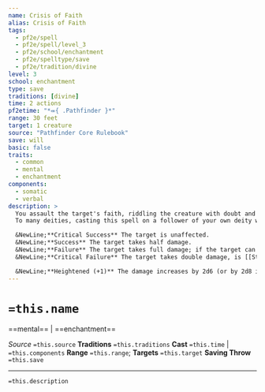```yaml
---
name: Crisis of Faith
alias: Crisis of Faith
tags:
  - pf2e/spell
  - pf2e/spell/level_3
  - pf2e/school/enchantment
  - pf2e/spelltype/save
  - pf2e/tradition/divine
level: 3
school: enchantment
type: save
traditions: [divine]
time: 2 actions
pf2etime: "*⬺{ .Pathfinder }*"
range: 30 feet
target: 1 creature
source: "Pathfinder Core Rulebook"
save: will
basic: false
traits:
  - common
  - mental
  - enchantment
components:
  - somatic
  - verbal
description: >
  You assault the target's faith, riddling the creature with doubt and mental turmoil that deal 6d6 mental damage, or 6d8 mental damage if it can cast divine spells. The effects are determined by its Will save.
  To many deities, casting this spell on a follower of your own deity without significant cause is anathema.

  &NewLine;**Critical Success** The target is unaffected.
  &NewLine;**Success** The target takes half damage.
  &NewLine;**Failure** The target takes full damage; if the target can cast divine spells, it's [[Stupefied]] 1 for 1 round.
  &NewLine;**Critical Failure** The target takes double damage, is [[Stupefied]] 1 for 1 round, and can't cast divine spells for 1 round.

  &NewLine;**Heightened (+1)** The damage increases by 2d6 (or by 2d8 if the target is a divine spellcaster).
---
```

# `=this.name`
==mental== | ==enchantment==

*Source* `=this.source`
**Traditions** `=this.traditions`
**Cast** `=this.time` | `=this.components`
**Range** `=this.range`; **Targets** `=this.target`
**Saving Throw** `=this.save`

***
`=this.description`